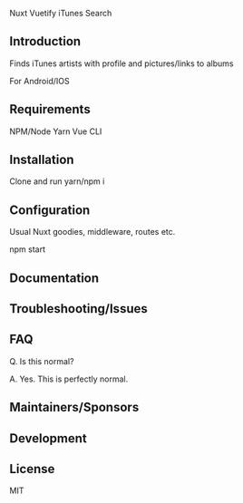 Nuxt Vuetify iTunes Search

## Introduction

Finds iTunes artists with profile and pictures/links to albums

For Android/IOS

## Requirements

NPM/Node
 Yarn
 Vue CLI


## Installation

Clone and run yarn/npm i

## Configuration

Usual Nuxt goodies, middleware, routes etc. 

npm start

## Documentation



## Troubleshooting/Issues



## FAQ

Q. Is this normal?

A. Yes. This is perfectly normal.

## Maintainers/Sponsors





## Development



## License

MIT
